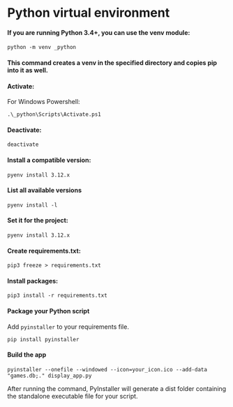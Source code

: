 # Python virtual environment

#### If you are running Python 3.4+, you can use the venv module:
```
python -m venv _python
```

#### This command creates a venv in the specified directory and copies pip into it as well.

#### Activate:
For Windows Powershell:
```
.\_python\Scripts\Activate.ps1
```

#### Deactivate:
```
deactivate
```

#### Install a compatible version:
```
pyenv install 3.12.x
```

#### List all available versions
```
pyenv install -l
```

#### Set it for the project:
```
pyenv install 3.12.x
```
#### Create requirements.txt:
```
pip3 freeze > requirements.txt
```

#### Install packages:
```
pip3 install -r requirements.txt
```

#### Package your Python script
Add `pyinstaller` to your requirements file.

```
pip install pyinstaller
```
#### Build the app
```
pyinstaller --onefile --windowed --icon=your_icon.ico --add-data "games.db;." display_app.py
```
After running the command, PyInstaller will generate a dist folder containing the standalone executable file for your script.

